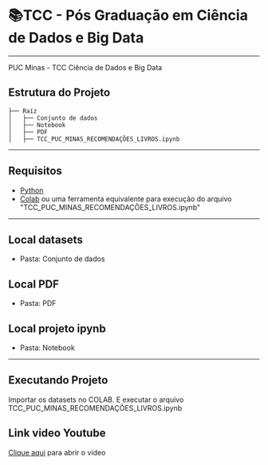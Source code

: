 # **📚TCC - Pós Graduação em Ciência de Dados e Big Data** 
---

PUC Minas - TCC Ciência de Dados e Big Data

## **Estrutura do Projeto**
   
    ├── Raíz    
    │   ├── Conjunto de dados
    │   ├── Notebook
    │   ├── PDF
    │   ├── TCC_PUC_MINAS_RECOMENDAÇÕES_LIVROS.ipynb

---
## **Requisitos**


*   [Python](https://www.python.org/)
*   [Colab](https://colab.research.google.com/) ou uma ferramenta equivalente para execução do arquivo "TCC_PUC_MINAS_RECOMENDAÇÕES_LIVROS.ipynb"


---
## **Local datasets**

*   Pasta: Conjunto de dados

## **Local PDF**


*   Pasta: PDF

## **Local projeto ipynb**


*   Pasta: Notebook


---
## **Executando Projeto**
Importar os datasets no COLAB.
E executar o arquivo TCC_PUC_MINAS_RECOMENDAÇÕES_LIVROS.ipynb 

## **Link video Youtube**

[Clique aqui](https://www.youtube.com/watch?v=ugUZBTN-mAw&t=6s) para abrir o video
